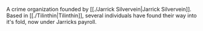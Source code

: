 A crime organization founded by [[./Jarrick Silvervein|Jarrick Silvervein]]. Based in [[./Tilinthin|Tilinthin]], several individuals have found their way into it's fold, now under Jarricks payroll.